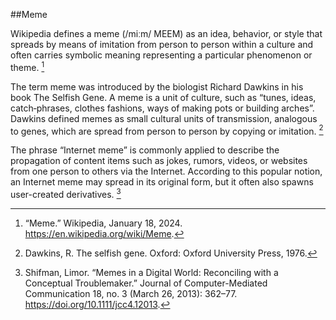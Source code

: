 ##Meme

Wikipedia defines a meme (/miːm/ MEEM) as an idea, behavior, or style that spreads by means of imitation from person to person within a culture and often carries symbolic meaning representing a particular phenomenon or theme. [^wikipedia24meme]

The term meme was introduced by the biologist Richard Dawkins in his book The Selfish Gene. A meme is a unit of culture, such as “tunes, ideas, catch‐phrases, clothes fashions, ways of making pots or building arches”. Dawkins defined memes as small cultural units of transmission, analogous to genes, which are spread from person to person by copying or imitation.  [^Dawkins76meme]

The phrase “Internet meme” is commonly applied to describe the propagation of content items such as jokes, rumors, videos, or websites from one person to others via the Internet. According to this popular notion, an Internet meme may spread in its original form, but it often also spawns user-created derivatives. [^Shifman13meme]



[^wikipedia24meme]: “Meme.” Wikipedia, January 18, 2024. https://en.wikipedia.org/wiki/Meme. 

[^Dawkins76meme]: Dawkins, R. The selfish gene. Oxford: Oxford University Press, 1976. 

[^Shifman13meme]: Shifman, Limor. “Memes in a Digital World: Reconciling with a Conceptual Troublemaker.” Journal of Computer-Mediated Communication 18, no. 3 (March 26, 2013): 362–77. https://doi.org/10.1111/jcc4.12013. 




